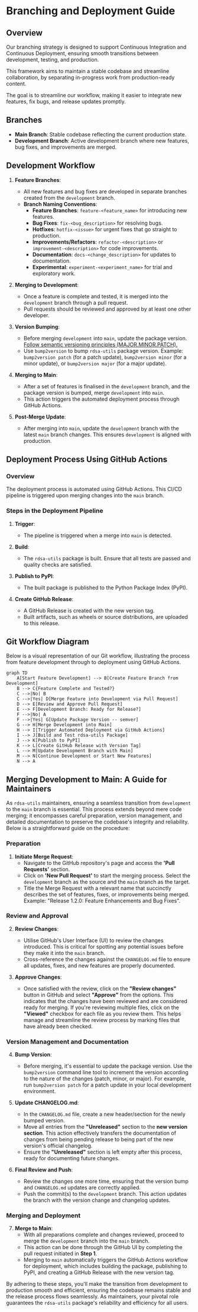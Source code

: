 # Branching and Deployment Guide

## Overview

Our branching strategy is designed to support Continuous Integration and 
Continuous Deployment, ensuring smooth transitions between development, 
testing, and production. 

This framework aims to maintain a stable codebase and streamline collaboration, 
by separating in-progress work from production-ready content. 

The goal is to streamline our workflow, making it easier to integrate new features, 
fix bugs, and release updates promptly.

## Branches

- **Main Branch**: Stable codebase reflecting the current production state.
- **Development Branch**: Active development branch where new features, bug fixes, 
and improvements are merged.

## Development Workflow

1. **Feature Branches**: 
    - All new features and bug fixes are developed in separate branches created from 
     the `development` branch.
    - **Branch Naming Conventions**:
        - **Feature Branches**: `feature-<feature_name>` for introducing new features.
        - **Bug Fixes**: `fix-<bug_description>` for resolving bugs.
        - **Hotfixes**: `hotfix-<issue>` for urgent fixes that go straight to production.
        - **Improvements/Refactors**: `refactor-<description>` or `improvement-<description>` for code improvements.
        - **Documentation**: `docs-<change_description>` for updates to documentation.
        - **Experimental**: `experiment-<experiment_name>` for trial and exploratory work.

2. **Merging to Development**:
    - Once a feature is complete and tested, it is merged into the `development` branch 
    through a pull request.
    - Pull requests should be reviewed and approved by at least one other developer.

3. **Version Bumping**:
    - Before merging `development` into `main`, update the package version. 
    [Follow semantic versioning principles (MAJOR.MINOR.PATCH).](https://semver.org/)
    - Use `bump2version` to bump `rdsa-utils` package version. 
    Example: `bump2version patch` (for a patch update), 
    `bump2version minor` (for a minor update), 
    or `bump2version major` (for a major update).

4. **Merging to Main**:
    - After a set of features is finalised in the `development` branch, and 
    the package version is bumped, merge `development` into `main`.
    - This action triggers the automated deployment process 
    through GitHub Actions.

5. **Post-Merge Update**:
    - After merging into `main`, update the `development` branch with the 
    latest `main` branch changes. This ensures `development` is aligned with production.

## Deployment Process Using GitHub Actions

### Overview

The deployment process is automated using GitHub Actions. This CI/CD pipeline is 
triggered upon merging changes into the `main` branch.

### Steps in the Deployment Pipeline

1. **Trigger**:
    - The pipeline is triggered when a merge into `main` is detected.

2. **Build**:
    - The `rdsa-utils` package is built. Ensure that all tests are passed 
    and quality checks are satisfied.

3. **Publish to PyPI**:
    - The built package is published to the Python Package Index (PyPI).

4. **Create GitHub Release**:
    - A GitHub Release is created with the new version tag.
    - Built artifacts, such as wheels or source distributions, are uploaded to this release.

## Git Workflow Diagram

Below is a visual representation of our Git workflow, illustrating the process 
from feature development through to deployment using GitHub Actions.

```mermaid
graph TD
    A[Start Feature Development] --> B[Create Feature Branch from Development]
    B --> C{Feature Complete and Tested?}
    C -->|No| B
    C -->|Yes| D[Merge Feature into Development via Pull Request]
    D --> E[Review and Approve Pull Request]
    E --> F[Development Branch: Ready for Release?]
    F -->|No| A
    F -->|Yes| G[Update Package Version -- semver]
    G --> H[Merge Development into Main]
    H --> I[Trigger Automated Deployment via GitHub Actions]
    I --> J[Build and Test rdsa-utils Package]
    J --> K[Publish to PyPI]
    K --> L[Create GitHub Release with Version Tag]
    L --> M[Update Development Branch with Main]
    M --> N[Continue Development or Start New Features]
    N --> A
```

## Merging Development to Main: A Guide for Maintainers

As `rdsa-utils` maintainers, ensuring a seamless transition from `development` to the `main`
branch is essential. This process extends beyond mere code merging; it encompasses careful 
preparation, version management, and detailed documentation to preserve the codebase's integrity 
and reliability. Below is a straightforward guide on the procedure:

### Preparation

1. **Initiate Merge Request**:
    - Navigate to the GitHub repository's page and access the **'Pull Requests'** section.
    - Click on **'New Pull Request'** to start the merging process. Select the `development` 
      branch as the source and the `main` branch as the target.
    - Title the Merge Request with a relevant name that succinctly describes the set of 
      features, fixes, or improvements being merged. 
      Example: "Release 1.2.0: Feature Enhancements and Bug Fixes".

### Review and Approval

2. **Review Changes**:
    - Utilise GitHub's User Interface (UI) to review the changes introduced. This is 
      critical for spotting any potential issues before they make it into the `main` branch.
    - Cross-reference the changes against the `CHANGELOG.md` file to ensure all updates, 
      fixes, and new features are properly documented.

3. **Approve Changes**:
    - Once satisfied with the review, click on the **"Review changes"** button in GitHub 
      and select **"Approve"** from the options. This indicates that the changes have been 
      reviewed and are considered ready for merging. If you're reviewing multiple files, 
      click on the **"Viewed"** checkbox for each file as you review them. This helps 
      manage and streamline the review process by marking files that have already been 
      checked.

### Version Management and Documentation

4. **Bump Version**:
    - Before merging, it's essential to update the package version. Use the `bump2version`
      command line tool to increment the version according to the nature of the changes 
      (patch, minor, or major). For example, run `bump2version patch` for a patch update 
      in your local development environment.

5. **Update CHANGELOG.md**:
    - In the `CHANGELOG.md` file, create a new header/section for the newly bumped version.
    - Move all entries from the **"Unreleased"** section to the **new version section**. 
      This action effectively transfers the documentation of changes from being pending 
      release to being part of the new version's official changelog.
    - Ensure the **"Unreleased"** section is left empty after this process, 
      ready for documenting future changes.

6. **Final Review and Push**:
    - Review the changes one more time, ensuring that the version bump and `CHANGELOG.md` 
      updates are correctly applied.
    - Push the commit(s) to the `development` branch. This action updates the 
      branch with the version change and changelog updates.

### Merging and Deployment

7. **Merge to Main**:
    - With all preparations complete and changes reviewed, proceed to merge 
      the `development` branch into the `main` branch.
    - This action can be done through the GitHub UI by completing the pull request 
      initiated in **Step 1**.
    - Merging to `main` automatically triggers the GitHub Actions workflow for deployment, 
      which includes building the package, publishing to PyPI, and creating a 
      GitHub Release with the new version tag.

By adhering to these steps, you'll make the transition from development to production 
smooth and efficient, ensuring the codebase remains stable and the release process flows 
seamlessly. As maintainers, your pivotal role guarantees the `rdsa-utils` package's 
reliability and efficiency for all users.